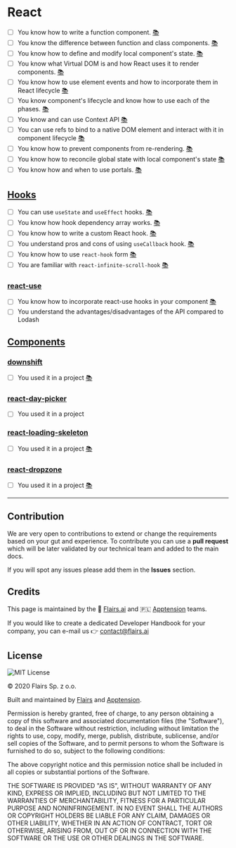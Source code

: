React
=====

*   [ ] You know how to write a function component. [:books:](https://reactjs.org/docs/components-and-props.html#function-and-class-components)
*   [ ] You know the difference between function and class components. [:books:](https://medium.com/@Zwenza/functional-vs-class-components-in-react-231e3fbd7108#:~:text=The%20most%20obvious%20one%20difference,which%20returns%20a%20React%20element.)
*   [ ] You know how to define and modify local component's state. [:books:](https://react.dev/learn/state-a-components-memory)
*   [ ] You know what Virtual DOM is and how React uses it to render components. [:books:](https://www.geeksforgeeks.org/reactjs-virtual-dom/)
*   [ ] You know how to use element events and how to incorporate them in React lifecycle [:books:](https://react.dev/learn/responding-to-events)
*   [ ] You know component's lifecycle and know how to use each of the phases. [:books:](https://react.dev/learn/lifecycle-of-reactive-effects)
*   [ ] You know and can use Context API [:books:](https://react.dev/reference/react/hooks#context-hooks)
*   [ ] You can use refs to bind to a native DOM element and interact with it in component lifecycle [:books:](https://react.dev/reference/react/useRef#manipulating-the-dom-with-a-ref)
*   [ ] You know how to prevent components from re-rendering. [:books:](https://blog.bitsrc.io/5-ways-to-avoid-react-component-re-renderings-90241e775b8c)
*   [ ] You know how to reconcile global state with local component's state [:books:](https://redux.js.org/introduction/getting-started)
*   [ ] You know how and when to use portals. [:books:](https://react.dev/reference/react-dom/createPortal)

[Hooks](/Technical%20Stack/Mobile%20Developer/React.md#hooks)
-------------------------------------------------------------

*   [ ] You can use <code>useState</code> and <code>useEffect</code> hooks. [:books:](https://react.dev/reference/react/hooks)
*   [ ] You know how hook dependency array works. [:books:](https://react.dev/reference/react/useEffect#specifying-reactive-dependencies)
*   [ ] You know how to write a custom React hook. [:books:](https://react.dev/learn/reusing-logic-with-custom-hooks)
*   [ ] You understand pros and cons of using <code>useCallback</code> hook. [:books:](https://kentcdodds.com/blog/usememo-and-usecallback/)
*   [ ] You know how to use <code>react-hook</code> form [:books:](https://www.react-hook-form.com/get-started/)
*   [ ] You are familiar with <code>react-infinite-scroll-hook</code> [:books:](https://www.npmjs.com/package/react-infinite-scroll-hook/)

### [react-use](/Technical%20Stack/Mobile%20Developer/React.md#react-use)

*   [ ] You know how to incorporate react-use hooks in your component [:books:](https://github.com/streamich/react-use)
*   [ ] You understand the advantages/disadvantages of the API compared to Lodash

[Components](/Technical%20Stack/Mobile%20Developer/React.md#components)
-----------------------------------------------------------------------

### [downshift](/Technical%20Stack/Mobile%20Developer/React.md#downshift)

*   [ ] You used it in a project [:books:](https://github.com/downshift-js/downshift)

### [react-day-picker](/Technical%20Stack/Mobile%20Developer/React.md#react-day-picker)

*   [ ] You used it in a project

### [react-loading-skeleton](/Technical%20Stack/Mobile%20Developer/React.md#react-loading-skeleton)

*   [ ] You used it in a project [:books:](https://www.npmjs.com/package/react-loading-skeleton)

### [react-dropzone](/Technical%20Stack/Mobile%20Developer/React.md#react-dropzone)

*   [ ] You used it in a project [:books:](https://react-dropzone.js.org/)

* * *

Contribution
------------

We are very open to contributions to extend or change the requirements based on your gut and experience. To contribute you can use a **pull request** which will be later validated by our technical team and added to the main docs.

If you will spot any issues please add them in the **Issues** section.

Credits
-------

This page is maintained by the 🔹 [Flairs.ai](http://Flairs.ai) and 🇵🇱 [Apptension](https://apptension.com) teams.

If you would like to create a dedicated Developer Handbook for your company, you can e-mail us 👉 [contact@flairs.ai](mailto:contact@flairs.ai)

License
-------

![MIT License](https://img.shields.io/badge/License-MIT-blue.svg)

© 2020 Flairs Sp. z o.o.

Built and maintained by [Flairs](https://www.flairs.ai) and [Apptension](https://apptension.com).

Permission is hereby granted, free of charge, to any person obtaining a copy of this software and associated documentation files (the "Software"), to deal in the Software without restriction, including without limitation the rights to use, copy, modify, merge, publish, distribute, sublicense, and/or sell copies of the Software, and to permit persons to whom the Software is furnished to do so, subject to the following conditions:

The above copyright notice and this permission notice shall be included in all copies or substantial portions of the Software.

THE SOFTWARE IS PROVIDED "AS IS", WITHOUT WARRANTY OF ANY KIND, EXPRESS OR IMPLIED, INCLUDING BUT NOT LIMITED TO THE WARRANTIES OF MERCHANTABILITY, FITNESS FOR A PARTICULAR PURPOSE AND NONINFRINGEMENT. IN NO EVENT SHALL THE AUTHORS OR COPYRIGHT HOLDERS BE LIABLE FOR ANY CLAIM, DAMAGES OR OTHER LIABILITY, WHETHER IN AN ACTION OF CONTRACT, TORT OR OTHERWISE, ARISING FROM, OUT OF OR IN CONNECTION WITH THE SOFTWARE OR THE USE OR OTHER DEALINGS IN THE SOFTWARE.
